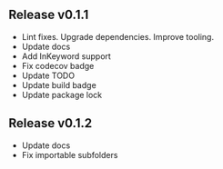 ## Release v0.1.1

- Lint fixes. Upgrade dependencies. Improve tooling.
- Update docs
- Add InKeyword support
- Fix codecov badge
- Update TODO
- Update build badge
- Update package lock

## Release v0.1.2

- Update docs
- Fix importable subfolders
